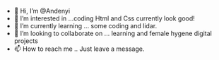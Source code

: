 - 👋 Hi, I’m @Andenyi
- 👀 I’m interested in ...coding Html and Css currently look good!
- 🌱 I’m currently learning ... some coding and lidar. 
- 💞️ I’m looking to collaborate on ... learning and female hygene digital projects
- 📫 How to reach me .. Just leave a message. 

<!---
Andenyi/Andenyi is a ✨ special ✨ repository because its `README.md` (this file) appears on your GitHub profile.
You can click the Preview link to take a look at your changes.
--->
